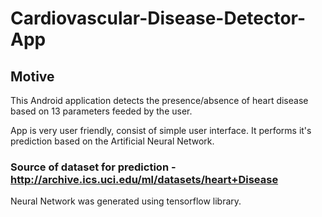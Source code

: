 # Cardiovascular-Disease-Detector-App
## Motive
This Android application detects the presence/absence of heart disease based on 13 parameters feeded by the user.

App is very user friendly, consist of simple user interface. It performs it's prediction based on the Artificial Neural Network.

### Source of dataset for prediction - http://archive.ics.uci.edu/ml/datasets/heart+Disease

Neural Network was generated using tensorflow library.


